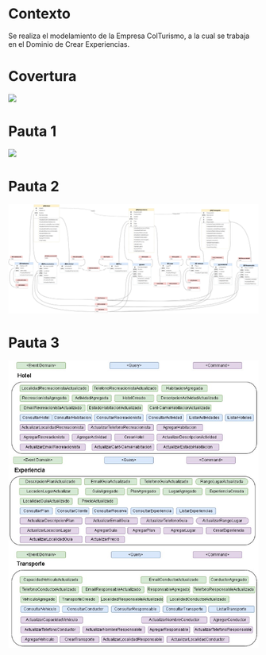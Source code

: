 # Contexto
Se realiza el modelamiento de la Empresa ColTurismo, a la cual se trabaja en el Dominio de Crear Experiencias.
# Covertura
![](https://github.com/xsirilo0519/DDD-Reto-Travel/blob/main/Pauta%201/ColTurismo-Pauta-1_%20An%C3%A1lisis%20del%20modelo.jpg)
# Pauta 1
![](https://github.com/xsirilo0519/DDD-Reto-Travel/blob/main/Pauta%201/ColTurismo-Pauta-1_%20An%C3%A1lisis%20del%20modelo.jpg)
# Pauta 2
![](https://github.com/xsirilo0519/DDD-Reto-Travel/blob/main/Pauta%202/ColTurismo-Pauta-2-Modelo%20de%20dominio.jpg)
# Pauta 3
![](https://github.com/xsirilo0519/DDD-Reto-Travel/blob/main/Pauta%203/ColTurismo-Pauta-3-Eventos-de-Dominio.jpg)
